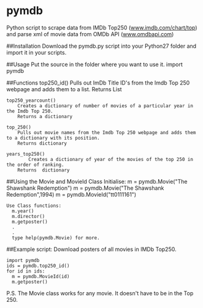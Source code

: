 # pymdb
Python  script to scrape data from IMDb Top250 (www.imdb.com/chart/top) and parse xml of movie data from OMDb API (www.omdbapi.com)

##Installation
Download the pymdb.py script into your Python27 folder and import it in your scripts.

##Usage
Put the source in the folder where you want to use it.
    import pymdb
   
##Functions
    top250_id()
        Pulls out ImDb Title ID's from the Imdb Top 250 webpage and adds them to a list.
        Returns List
    
    top250_yearcount()
        Creates a dictionary of number of movies of a particular year in the Imdb Top 250.
        Returns a dictionary
    
    top_250()
        Pulls out movie names from the Imdb Top 250 webpage and adds them to a dictionary with its position.
        Returns dictionary
    
    years_top250()
            Creates a dictionary of year of the movies of the top 250 in the order of ranking.
        Returns  dictionary
        
##Using the Movie and MovieId Class
    Initialise:
      m = pymdb.Movie("The Shawshank Redemption")
      m = pymdb.Movie("The Shawshank Redemption",1994)
      m = pymdb.MovieId("tt0111161")
  
    Use Class functions:
      m.year()
      m.director()
      m.getposter()
      .
      .
      type help(pymdb.Movie) for more.
  
  
##Example script: Download posters of all movies in IMDb Top250.
    
    import pymdb
    ids = pymdb.top250_id()
    for id in ids:
      m = pymdb.MovieId(id)
      m.getposter()


P.S. The Movie class works for any movie. It doesn't have to be in the Top 250.
